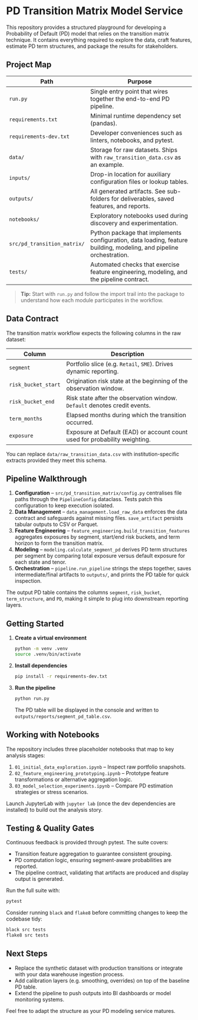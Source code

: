 # PD Transition Matrix Model Service

This repository provides a structured playground for developing a Probability of Default (PD) model that relies on the transition matrix technique.  It contains everything required to explore the data, craft features, estimate PD term structures, and package the results for stakeholders.

## Project Map

| Path | Purpose |
| --- | --- |
| `run.py` | Single entry point that wires together the end-to-end PD pipeline. |
| `requirements.txt` | Minimal runtime dependency set (pandas). |
| `requirements-dev.txt` | Developer conveniences such as linters, notebooks, and pytest. |
| `data/` | Storage for raw datasets. Ships with `raw_transition_data.csv` as an example. |
| `inputs/` | Drop-in location for auxiliary configuration files or lookup tables. |
| `outputs/` | All generated artifacts. See sub-folders for deliverables, saved features, and reports. |
| `notebooks/` | Exploratory notebooks used during discovery and experimentation. |
| `src/pd_transition_matrix/` | Python package that implements configuration, data loading, feature building, modeling, and pipeline orchestration. |
| `tests/` | Automated checks that exercise feature engineering, modeling, and the pipeline contract. |

> **Tip:** Start with `run.py` and follow the import trail into the package to understand how each module participates in the workflow.

## Data Contract

The transition matrix workflow expects the following columns in the raw dataset:

| Column | Description |
| --- | --- |
| `segment` | Portfolio slice (e.g. `Retail`, `SME`). Drives dynamic reporting. |
| `risk_bucket_start` | Origination risk state at the beginning of the observation window. |
| `risk_bucket_end` | Risk state after the observation window. `Default` denotes credit events. |
| `term_months` | Elapsed months during which the transition occurred. |
| `exposure` | Exposure at Default (EAD) or account count used for probability weighting. |

You can replace `data/raw_transition_data.csv` with institution-specific extracts provided they meet this schema.

## Pipeline Walkthrough

1. **Configuration** – `src/pd_transition_matrix/config.py` centralises file paths through the `PipelineConfig` dataclass. Tests patch this configuration to keep execution isolated.
2. **Data Management** – `data_management.load_raw_data` enforces the data contract and safeguards against missing files. `save_artifact` persists tabular outputs to CSV or Parquet.
3. **Feature Engineering** – `feature_engineering.build_transition_features` aggregates exposures by segment, start/end risk buckets, and term horizon to form the transition matrix.
4. **Modeling** – `modeling.calculate_segment_pd` derives PD term structures per segment by comparing total exposure versus default exposure for each state and tenor.
5. **Orchestration** – `pipeline.run_pipeline` strings the steps together, saves intermediate/final artifacts to `outputs/`, and prints the PD table for quick inspection.

The output PD table contains the columns `segment`, `risk_bucket`, `term_structure`, and `PD`, making it simple to plug into downstream reporting layers.

## Getting Started

1. **Create a virtual environment**
   ```bash
   python -m venv .venv
   source .venv/bin/activate
   ```
2. **Install dependencies**
   ```bash
   pip install -r requirements-dev.txt
   ```
3. **Run the pipeline**
   ```bash
   python run.py
   ```
   The PD table will be displayed in the console and written to `outputs/reports/segment_pd_table.csv`.

## Working with Notebooks

The repository includes three placeholder notebooks that map to key analysis stages:

1. `01_initial_data_exploration.ipynb` – Inspect raw portfolio snapshots.
2. `02_feature_engineering_prototyping.ipynb` – Prototype feature transformations or alternative aggregation logic.
3. `03_model_selection_experiments.ipynb` – Compare PD estimation strategies or stress scenarios.

Launch JupyterLab with `jupyter lab` (once the dev dependencies are installed) to build out the analysis story.

## Testing & Quality Gates

Continuous feedback is provided through pytest.  The suite covers:

- Transition feature aggregation to guarantee consistent grouping.
- PD computation logic, ensuring segment-aware probabilities are reported.
- The pipeline contract, validating that artifacts are produced and display output is generated.

Run the full suite with:

```bash
pytest
```

Consider running `black` and `flake8` before committing changes to keep the codebase tidy:

```bash
black src tests
flake8 src tests
```

## Next Steps

- Replace the synthetic dataset with production transitions or integrate with your data warehouse ingestion process.
- Add calibration layers (e.g. smoothing, overrides) on top of the baseline PD table.
- Extend the pipeline to push outputs into BI dashboards or model monitoring systems.

Feel free to adapt the structure as your PD modeling service matures.

